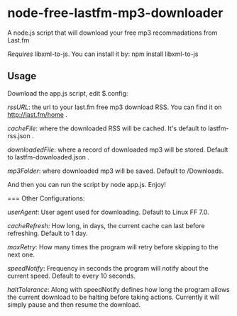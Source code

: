 node-free-lastfm-mp3-downloader
============

A node.js script that will download your free mp3 recommadations from Last.fm

*Requires* libxml-to-js. You can install it by: npm install libxml-to-js

Usage
-----

Download the app.js script, edit $.config:

*rssURL*: the url to your last.fm free mp3 download RSS. You can find it on http://last.fm/home .

*cacheFile*: where the downloaded RSS will be cached. It's default to lastfm-rss.json .

*downloadedFile*: where a record of downloaded mp3 will be stored. Default to lastfm-downloaded.json .

*mp3Folder*: where downloaded mp3 will be saved. Default to /Downloads.

And then you can run the script by node app.js. Enjoy!

===  Other Configurations:

*userAgent*: User agent used for downloading. Default to Linux FF 7.0.

*cacheRefresh*: How long, in days, the current cache can last before refreshing. Default to 1 day.

*maxRetry*: How many times the program will retry before skipping to the next one.

*speedNotify*: Frequency in seconds the program will notify about the current speed. Default to every 10 seconds.

*haltTolerance*: Along with speedNotify defines how long the program allows the current download to be halting before taking actions. Currently it will simply pause and then resume the download.